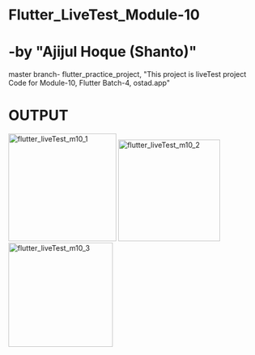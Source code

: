 # Flutter_LiveTest_Module-10
# -by "Ajijul Hoque (Shanto)"
master branch- flutter_practice_project,
"This project is liveTest project Code for Module-10, Flutter Batch-4, ostad.app"
# OUTPUT
<img width="213" alt="flutter_liveTest_m10_1" src="https://github.com/mastershanto/flutter_practice_project/assets/57057476/889333c5-0a60-4ae7-89d3-2fcc27235423">
<img width="201" alt="flutter_liveTest_m10_2" src="https://github.com/mastershanto/flutter_practice_project/assets/57057476/c9d73937-ffd1-4e01-a400-099d5ac634d3">
<img width="206" alt="flutter_liveTest_m10_3" src="https://github.com/mastershanto/flutter_practice_project/assets/57057476/4b890f39-9e73-4de5-9488-163d5ac76e36">
